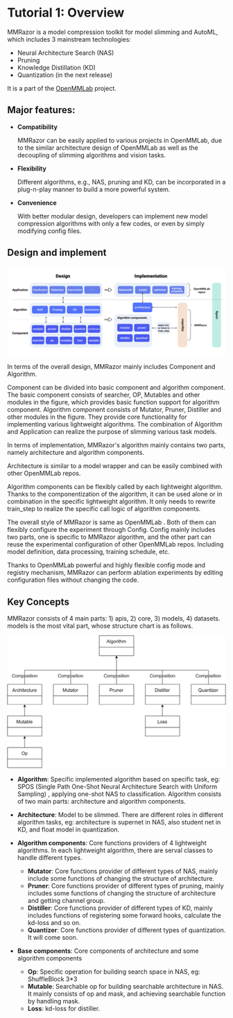 # Tutorial 1: Overview

MMRazor is a model compression toolkit for model slimming and AutoML, which includes 3 mainstream technologies:

- Neural Architecture Search (NAS)
- Pruning
- Knowledge Distillation (KD)
- Quantization (in the next release)

It is a part of the [OpenMMLab](https://openmmlab.com/) project.

## Major features:
- **Compatibility**

  MMRazor can be easily applied to various projects in OpenMMLab, due to the similar architecture design of OpenMMLab as well as the decoupling of slimming algorithms and vision tasks.

- **Flexibility**

  Different algorithms, e.g., NAS, pruning and KD, can be incorporated in a plug-n-play manner to build a more powerful system.

- **Convenience**

  With better modular design, developers can implement new model compression algorithms with only a few codes, or even by simply modifying config files.

## Design and implement

![design_and_implement](../imgs/tutorials/overview/design_and_implement.png)

In terms of the overall design, MMRazor mainly includes Component and Algorithm.

Component can be divided into basic component and algorithm component. The basic
component consists of searcher, OP, Mutables and other modules in the figure,
which provides basic function support for algorithm component. Algorithm component
consists of Mutator, Pruner, Distiller and other modules in the figure. They
provide core functionality for implementing various lightweight algorithms.
The combination of Algorithm and Application can realize the purpose of slimming
various task models.

In terms of implementation, MMRazor's algorithm mainly contains two parts, namely
architecture and algorithm components.

Architecture is similar to a model wrapper and can be easily combined with other OpenMMLab repos.

Algorithm components can be flexibly called by each lightweight algorithm. Thanks to the componentization of the algorithm, it can be used alone or in combination in the specific lightweight algorithm. It only needs to rewrite train_step to
realize the specific call logic of algorithm components.

The overall style of MMRazor is same as OpenMMLab . Both of them can flexibly configure the experiment through Config. Config mainly includes two parts, one is specific to MMRazor algorithm, and the other part can reuse the experimental
configuration of other OpenMMLab repos. Including model definition, data processing, training schedule, etc.

Thanks to OpenMMLab powerful and highly flexible config mode and registry mechanism, MMRazor can perform ablation experiments by editing configuration files without changing the code.

## Key Concepts

MMRazor consists of 4 main parts: 1) apis, 2) core, 3) models, 4) datasets. models is the most vital part, whose structure chart is as follows.

![overview](../imgs/tutorials/overview/overview.png)

- **Algorithm**: Specific implemented algorithm based on specific task, eg: SPOS (Single Path One-Shot Neural Architecture Search with Uniform Sampling) , applying one-shot NAS to classification. Algorithm consists of two main parts: architecture and algorithm components.

- **Architecture**: Model to be slimmed. There are different roles in different algorithm tasks, eg: architecture is supernet in NAS, also student net in KD, and float model in quantization.

- **Algorithm components**: Core functions providers of 4 lightweight algorithms. In each lightweight algorithm, there are serval classes to handle different types.

  - **Mutator**: Core functions provider of different types of NAS, mainly include some functions of changing the structure of architecture.
  - **Pruner**: Core functions provider of different types of pruning, mainly includes some functions of changing the structure of architecture and getting channel group.
  - **Distiller**: Core functions provider of different types of KD, mainly includes functions of registering some forward hooks, calculate the kd-loss and so on.
  - **Quantizer**: Core functions provider of different types of quantization. It will come soon.

- **Base components**: Core components of architecture and some algorithm components
  - **Op**: Specific operation for building search space in NAS, eg: ShuffleBlock 3*3
  - **Mutable**: Searchable op for building searchable architecture in NAS. It mainly consists of op and mask,  and achieving searchable function by handling mask.
  - **Loss**: kd-loss for distiller.

